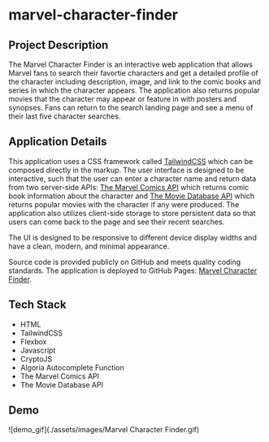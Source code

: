 # marvel-character-finder

## Project Description
The Marvel Character Finder is an interactive web application that allows Marvel fans to search their favortie characters and get a detailed profile of the character including description, image, and link to the comic books and series in which the character appears. The application also returns popular movies that the character may appear or feature in with posters and synopses. Fans can return to the search landing page and see a menu of their last five character searches.

## Application Details
This application uses a CSS framework called [TailwindCSS](https://tailwindcss.com/) which can be composed directly in the markup. The user interface is designed to be interactive, such that the user can enter a character name and return data from two server-side APIs: [The Marvel Comics API](https://developer.marvel.com/) which returns comic book information about the character and [The Movie Database API](https://www.themoviedb.org/) which returns popular movies with the character if any were produced. The application also utilizes client-side storage to store persistent data so that users can come back to the page and see their recent searches.

The UI is designed to be responsive to different device display widths and have a clean, modern, and minimal appearance.

Source code is provided publicly on GitHub and meets quality coding standards. The application is deployed to GitHub Pages: [Marvel Character Finder]().

## Tech Stack
* HTML
* TailwindCSS
* Flexbox
* Javascript
* CryptoJS
* Algoria Autocomplete Function
* The Marvel Comics API
* The Movie Database API

## Demo
![demo_gif](./assets/images/Marvel Character Finder.gif)
